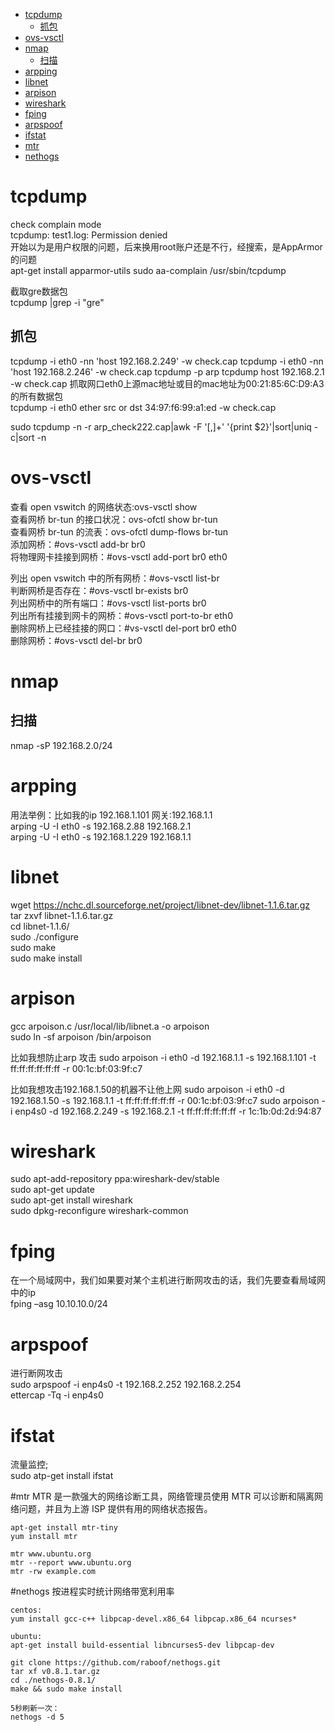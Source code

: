 <!-- TOC depthFrom:1 depthTo:6 withLinks:1 updateOnSave:1 orderedList:0 -->

- [tcpdump](#tcpdump)
	- [抓包](#抓包)
- [ovs-vsctl](#ovs-vsctl)
- [nmap](#nmap)
	- [扫描](#扫描)
- [arpping](#arpping)
- [libnet](#libnet)
- [arpison](#arpison)
- [wireshark](#wireshark)
- [fping](#fping)
- [arpspoof](#arpspoof)
- [ifstat](#ifstat)
- [mtr](#mtr)
- [nethogs](#nethogs)

<!-- /TOC -->

# tcpdump
check complain mode   
tcpdump: test1.log: Permission denied  
开始以为是用户权限的问题，后来换用root账户还是不行，经搜索，是AppArmor的问题  
apt-get install apparmor-utils
sudo aa-complain /usr/sbin/tcpdump  

截取gre数据包  
tcpdump |grep -i "gre"  

## 抓包
tcpdump -i eth0 -nn 'host 192.168.2.249' -w check.cap
tcpdump -i eth0 -nn 'host 192.168.2.246' -w check.cap
tcpdump  -p arp
tcpdump host 192.168.2.1 -w check.cap
抓取网口eth0上源mac地址或目的mac地址为00:21:85:6C:D9:A3的所有数据包  
tcpdump -i eth0 ether src or dst 34:97:f6:99:a1:ed -w check.cap   

sudo tcpdump -n -r arp_check222.cap|awk -F '[,]+' '{print $2}'|sort|uniq -c|sort -n  

# ovs-vsctl
查看 open vswitch 的网络状态:ovs-vsctl show  
查看网桥 br-tun 的接口状况：ovs-ofctl show br-tun  
查看网桥 br-tun 的流表：ovs-ofctl dump-flows br-tun   
添加网桥：#ovs-vsctl add-br br0  
将物理网卡挂接到网桥：#ovs-vsctl add-port br0 eth0   

列出 open vswitch 中的所有网桥：#ovs-vsctl list-br  
判断网桥是否存在：#ovs-vsctl br-exists br0  
列出网桥中的所有端口：#ovs-vsctl list-ports br0  
列出所有挂接到网卡的网桥：#ovs-vsctl port-to-br eth0  
删除网桥上已经挂接的网口：#vs-vsctl del-port br0 eth0  
删除网桥：#ovs-vsctl del-br br0  


# nmap
## 扫描
nmap -sP 192.168.2.0/24

# arpping

用法举例：比如我的ip 192.168.1.101 网关:192.168.1.1  
arping -U -I eth0 -s 192.168.2.88 192.168.2.1  
arping -U -I eth0 -s 192.168.1.229 192.168.1.1  

# libnet
wget https://nchc.dl.sourceforge.net/project/libnet-dev/libnet-1.1.6.tar.gz  
tar zxvf libnet-1.1.6.tar.gz  
cd libnet-1.1.6/  
sudo ./configure  
sudo make  
sudo make install  


# arpison
gcc arpoison.c /usr/local/lib/libnet.a -o arpoison  
sudo ln -sf arpoison /bin/arpoison  

比如我想防止arp 攻击
sudo arpoison -i eth0 -d 192.168.1.1 -s 192.168.1.101 -t ff:ff:ff:ff:ff:ff -r 00:1c:bf:03:9f:c7

比如我想攻击192.168.1.50的机器不让他上网
sudo arpoison -i eth0 -d 192.168.1.50 -s 192.168.1.1 -t ff:ff:ff:ff:ff:ff -r 00:1c:bf:03:9f:c7
sudo arpoison -i enp4s0 -d 192.168.2.249 -s 192.168.2.1 -t ff:ff:ff:ff:ff:ff -r 1c:1b:0d:2d:94:87

# wireshark  
sudo apt-add-repository ppa:wireshark-dev/stable  
sudo apt-get update  
sudo apt-get install wireshark  
sudo dpkg-reconfigure wireshark-common  

# fping
在一个局域网中，我们如果要对某个主机进行断网攻击的话，我们先要查看局域网中的ip  
fping –asg 10.10.10.0/24  

# arpspoof
进行断网攻击  
sudo arpspoof -i enp4s0 -t 192.168.2.252 192.168.2.254  
ettercap -Tq -i enp4s0  

# ifstat
流量监控;  
sudo atp-get install ifstat

#mtr
MTR 是一款强大的网络诊断工具，网络管理员使用 MTR 可以诊断和隔离网络问题，并且为上游 ISP 提供有用的网络状态报告。
```
apt-get install mtr-tiny
yum install mtr

mtr www.ubuntu.org
mtr --report www.ubuntu.org
mtr -rw example.com
```

#nethogs
按进程实时统计网络带宽利用率
```
centos:
yum install gcc-c++ libpcap-devel.x86_64 libpcap.x86_64 ncurses*

ubuntu:
apt-get install build-essential libncurses5-dev libpcap-dev

git clone https://github.com/raboof/nethogs.git
tar xf v0.8.1.tar.gz
cd ./nethogs-0.8.1/
make && sudo make install

5秒刷新一次：
nethogs -d 5
```
